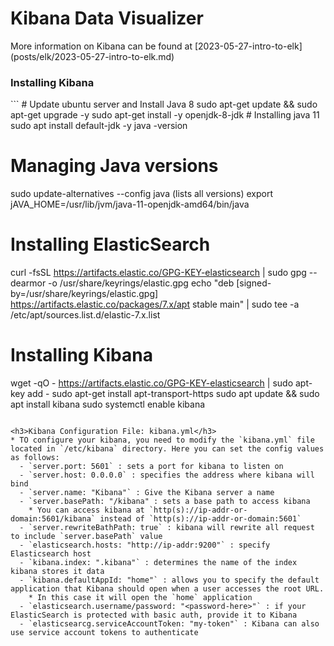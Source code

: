<h1>Kibana Data Visualizer</h1>
More information on Kibana can be found at [2023-05-27-intro-to-elk](posts/elk/2023-05-27-intro-to-elk.md)
<h3>Installing Kibana</h3>
```
# Update ubuntu server and Install Java 8
sudo apt-get update && sudo apt-get upgrade -y
sudo apt-get install -y openjdk-8-jdk
# Installing java 11
sudo apt install default-jdk -y
java -version

# Managing Java versions
sudo update-alternatives --config java (lists all versions)
export jAVA_HOME=/usr/lib/jvm/java-11-openjdk-amd64/bin/java

# Installing ElasticSearch
curl -fsSL https://artifacts.elastic.co/GPG-KEY-elasticsearch | sudo gpg --dearmor -o /usr/share/keyrings/elastic.gpg
echo "deb [signed-by=/usr/share/keyrings/elastic.gpg] https://artifacts.elastic.co/packages/7.x/apt stable main" | sudo tee -a /etc/apt/sources.list.d/elastic-7.x.list

# Installing Kibana
wget -qO - https://artifacts.elastic.co/GPG-KEY-elasticsearch | sudo apt-key add -
sudo apt-get install apt-transport-https
sudo apt update && sudo apt install kibana
sudo systemctl enable kibana
```

<h3>Kibana Configuration File: kibana.yml</h3>
* TO configure your kibana, you need to modify the `kibana.yml` file located in `/etc/kibana` directory. Here you can set the config values as follows:
  - `server.port: 5601` : sets a port for kibana to listen on
  - `server.host: 0.0.0.0` : specifies the address where kibana will bind
  - `server.name: "Kibana"` : Give the Kibana server a name
  - `server.basePath: "/kibana" : sets a base path to access kibana
    * You can access kibana at `http(s)://ip-addr-or-domain:5601/kibana` instead of `http(s)://ip-addr-or-domain:5601`
  - `server.rewriteBathPath: true` : kibana will rewrite all request to include `server.basePath` value
  - `elasticsearch.hosts: "http://ip-addr:9200"` : specify Elasticsearch host
  - `kibana.index: ".kibana"` : determines the name of the index kibana stores it data
  - `kibana.defaultAppId: "home"` : allows you to specify the default application that Kibana should open when a user accesses the root URL.
    * In this case it will open the `home` application
  - `elasticsearch.username/password: "<password-here>"` : if your ElasticSearch is protected with basic auth, provide it to Kibana
  - `elasticsearcg.serviceAccountToken: "my-token"` : Kibana can also use service account tokens to authenticate 
